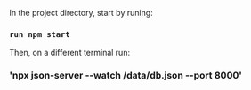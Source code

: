 
In the project directory, start by runing:

### `run npm start`

Then, on a different terminal run:

### 'npx json-server --watch /data/db.json --port 8000'
